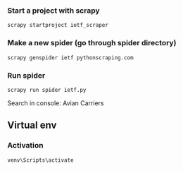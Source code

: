 ### Start a project with scrapy
`scrapy startproject ietf_scraper`

### Make a new spider (go through spider directory)
`scrapy genspider ietf pythonscraping.com`

### Run spider 
 
`scrapy run spider ietf.py`

Search in console:
Avian Carriers

## Virtual env
### Activation 
 `venv\Scripts\activate`
